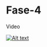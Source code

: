 # Fase-4
Video

[![Alt text](https://img.youtube.com/vi/nMgheLNYH14/0.jpg)](https://www.youtube.com/watch?v=nMgheLNYH14)

